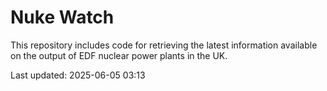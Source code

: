 # Nuke Watch

This repository includes code for retrieving the latest information available on the output of EDF nuclear power plants in the UK.

Last updated: 2025-06-05 03:13